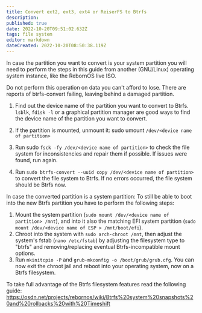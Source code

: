 ```yaml
---
title: Convert ext2, ext3, ext4 or ReiserFS to Btrfs
description: 
published: true
date: 2022-10-20T09:51:02.632Z
tags: file system
editor: markdown
dateCreated: 2022-10-20T08:50:38.119Z
---
```


In case the partition you want to convert is your system partition you will need to perform the steps in this guide from another (GNU/Linux) operating system instance, like the RebornOS live ISO.

Do not perform this operation on data you can't afford to lose. There are reports of btrfs-convert failing, leaving behind a damaged partition.

1. Find out the device name of the partition you want to convert to Btrfs. `lsblk`, `fdisk -l` or a graphical partition manager are good ways to find the device name of the partition you want to convert.

2. If the partition is mounted, unmount it: sudo umount `/dev/<device name of partition>`

3. Run sudo `fsck -fy /dev/<device name of partition>` to check the file system for inconsistencies and repair them if possible. If issues were found, run again.

4. Run `sudo btrfs-convert --uuid copy /dev/<device name of partition>` to convert the file system to Btrfs. If no errors occurred, the file system should be Btrfs now.

In case the converted partition is a system partition:
To still be able to boot into the new Btrfs partition you have to perform the following steps:
1. Mount the system partition (`sudo mount /dev/<device name of partition> /mnt`), and into it also the matching EFI system partition (`sudo mount /dev/<device name of ESP > /mnt/boot/efi`).
2. Chroot into the system with `sudo arch-chroot /mnt`, then adjust the system's fstab (`nano /etc/fstab`) by adjusting the filesystem type to "btrfs" and removing/replacing eventual Btrfs-incompatible mount options.
3. Run `mkinitcpio -P` and `grub-mkconfig -o /boot/grub/grub.cfg`. You can now exit the chroot jail and reboot into your operating system, now on a Btrfs filesystem.

To take full advantage of the Btrfs filesystem features read the following guide: https://osdn.net/projects/rebornos/wiki/Btrfs%20system%20snapshots%20and%20rollbacks%20with%20Timeshift